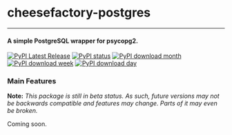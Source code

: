 # cheesefactory-postgres

-----------------

#### A simple PostgreSQL wrapper for psycopg2.
[![PyPI Latest Release](https://img.shields.io/pypi/v/cheesefactory-postgres.svg)](https://pypi.org/project/cheesefactory-postgres/)
[![PyPI status](https://img.shields.io/pypi/status/cheesefactory-postgres.svg)](https://pypi.python.org/pypi/cheesefactory-postgres/)
[![PyPI download month](https://img.shields.io/pypi/dm/cheesefactory-postgres.svg)](https://pypi.python.org/pypi/cheesefactory-postgres/)
[![PyPI download week](https://img.shields.io/pypi/dw/cheesefactory-postgres.svg)](https://pypi.python.org/pypi/cheesefactory-postgres/)
[![PyPI download day](https://img.shields.io/pypi/dd/cheesefactory-postgres.svg)](https://pypi.python.org/pypi/cheesefactory-postgres/)

### Main Features

**Note:** _This package is still in beta status. As such, future versions may not be backwards compatible and features may change. Parts of it may even be broken._

Coming soon.
